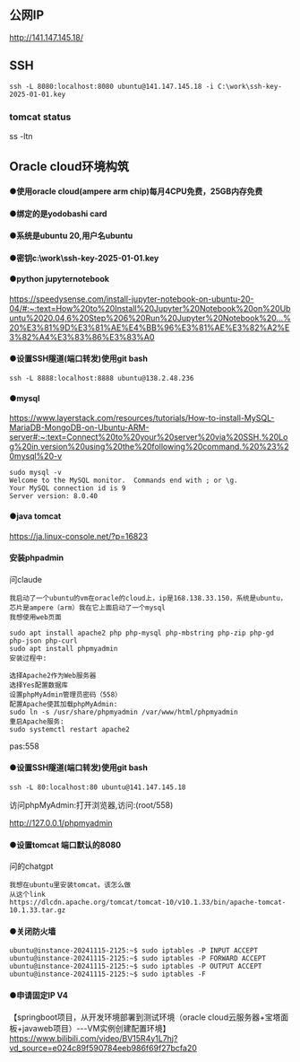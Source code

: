 ## 公网IP
http://141.147.145.18/

## SSH
`ssh -L 8080:localhost:8080 ubuntu@141.147.145.18 -i C:\work\ssh-key-2025-01-01.key`

### tomcat status
ss -ltn

## Oracle cloud环境构筑
#### ●使用oracle cloud(ampere arm chip)每月4CPU免费，25GB内存免费
#### ●绑定的是yodobashi card
#### ●系统是ubuntu 20,用户名ubuntu
#### ●密钥c:\work\ssh-key-2025-01-01.key
#### ●python jupyternotebook 
https://speedysense.com/install-jupyter-notebook-on-ubuntu-20-04/#:~:text=How%20to%20Install%20Jupyter%20Notebook%20on%20Ubuntu%2020.04,6%20Step%206%20Run%20Jupyter%20Notebook%20...%20%E3%81%9D%E3%81%AE%E4%BB%96%E3%81%AE%E3%82%A2%E3%82%A4%E3%83%86%E3%83%A0
#### ●设置SSH隧道(端口转发)使用git bash
`ssh -L 8888:localhost:8888 ubuntu@138.2.48.236`
#### ●mysql
https://www.layerstack.com/resources/tutorials/How-to-install-MySQL-MariaDB-MongoDB-on-Ubuntu-ARM-server#:~:text=Connect%20to%20your%20server%20via%20SSH.%20Log%20in,version%20using%20the%20following%20command.%20%23%20mysql%20-v
```
sudo mysql -v
Welcome to the MySQL monitor.  Commands end with ; or \g.
Your MySQL connection id is 9
Server version: 8.0.40
```
#### ●java tomcat
https://ja.linux-console.net/?p=16823
#### 安装phpadmin
问claude
```
我启动了一个ubuntu的vm在oracle的cloud上，ip是168.138.33.150，系统是ubuntu，芯片是ampere（arm）我在它上面启动了一个mysql
我想使用web页面
```
```
sudo apt install apache2 php php-mysql php-mbstring php-zip php-gd php-json php-curl
sudo apt install phpmyadmin
安装过程中:

选择Apache2作为Web服务器
选择Yes配置数据库
设置phpMyAdmin管理员密码（558）
配置Apache使其加载phpMyAdmin:
sudo ln -s /usr/share/phpmyadmin /var/www/html/phpmyadmin
重启Apache服务:
sudo systemctl restart apache2
```
pas:558


#### ●设置SSH隧道(端口转发)使用git bash
`ssh -L 80:localhost:80 ubuntu@141.147.145.18`

访问phpMyAdmin:打开浏览器,访问:(root/558)

http://127.0.0.1/phpmyadmin

#### ●设置tomcat 端口默认的8080
问的chatgpt
```prompt
我想在ubuntu里安装tomcat。该怎么做
从这个link
https://dlcdn.apache.org/tomcat/tomcat-10/v10.1.33/bin/apache-tomcat-10.1.33.tar.gz
```

#### ●关闭防火墙
```
ubuntu@instance-20241115-2125:~$ sudo iptables -P INPUT ACCEPT
ubuntu@instance-20241115-2125:~$ sudo iptables -P FORWARD ACCEPT
ubuntu@instance-20241115-2125:~$ sudo iptables -P OUTPUT ACCEPT
ubuntu@instance-20241115-2125:~$ sudo iptables -F
```

#### ●申请固定IP V4

【springboot项目，从开发环境部署到测试环境（oracle cloud云服务器+宝塔面板+javaweb项目）---VM实例创建配置环境】https://www.bilibili.com/video/BV15R4y1L7hj?vd_source=e024c89f590784eeb986f69f27bcfa20
